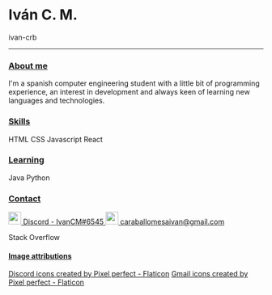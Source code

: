  # Iván C. M.
ivan-crb 

<hr>

### <ins>About me
I'm a spanish computer engineering student with a little bit of programming experience, an interest in development and always keen of learning new languages and technologies.
  
    
### <ins>Skills


HTML
CSS
Javascript
React
 

### <ins>Learning
Java
Python

### <ins>Contact

<a href="https://discord.com/users/290597608081195011" target="_blank">
  <img style="width: 25px; height: 25px" src="https://github.com/ivan-crb/ivan-crb/blob/main/images/discord.png"> Discord - IvanCM#6545
</a>

 
 <a href="mailto:caraballomesaivan@gmail.com" target="_blank">
  <img style="width: 25px; height: 25px" src="https://github.com/ivan-crb/ivan-crb/blob/main/images/gmail.png"> caraballomesaivan@gmail.com
</a>
 
 Stack Overflow
 
 
#### <ins>Image attributions
 
<a href="https://www.flaticon.com/free-icons/discord" title="discord icons">Discord icons created by Pixel perfect - Flaticon</a>
<a href="https://www.flaticon.com/free-icons/gmail" title="gmail icons">Gmail icons created by Pixel perfect - Flaticon</a>
 
 
